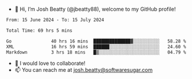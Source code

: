 - 👋 Hi, I’m Josh Beatty (@jbeatty88), welcome to my GitHub profile!

<!--START_SECTION:waka-->

```txt
From: 15 June 2024 - To: 15 July 2024

Total Time: 69 hrs 5 mins

Go               40 hrs 16 mins  ██████████████▓░░░░░░░░░░   58.28 %
XML              16 hrs 59 mins  ██████░░░░░░░░░░░░░░░░░░░   24.60 %
Markdown         3 hrs 18 mins   █▒░░░░░░░░░░░░░░░░░░░░░░░   04.79 %
```

<!--END_SECTION:waka-->

- 💞️ I would love to collaborate!
- 📫 You can reach me at josh.beatty@softwaresugar.com

<!---
jbeatty88/jbeatty88 is a ✨ special ✨ repository because its `README.md` (this file) appears on your GitHub profile.
You can click the Preview link to take a look at your changes.
--->
